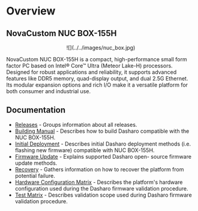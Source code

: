 # Overview

## NovaCustom NUC BOX-155H

<center>
![](../../images/nuc_box.jpg)
</center>

NovaCustom NUC BOX-155H is a compact, high-performance small form factor PC
based on Intel® Core™ Ultra (Meteor Lake-H) processors. Designed for robust
applications and reliability, it supports advanced features like DDR5 memory,
quad-display output, and dual 2.5G Ethernet. Its modular expansion options and
rich I/O make it a versatile platform for both consumer and industrial use.

## Documentation

- [Releases](./releases.md) - Groups information about all releases.
- [Building Manual](./building-manual.md) - Describes how to build Dasharo
  compatible with the NUC BOX-155H.
- [Initial Deployment](./initial-deployment.md) - Describes initial Dasharo
  deployment methods (i.e. flashing new firmware) compatible with NUC BOX-155H.
- [Firmware Update](./firmware-update.md) - Explains supported Dasharo open-
  source firmware update methods.
- [Recovery](./recovery.md) - Gathers information on how to recover the
  platform from potential failure.
- [Hardware Configuration Matrix](./hardware-matrix.md) - Describes the
  platform's hardware configuration used during the Dasharo firmware validation procedure.
- [Test Matrix](./test-matrix.md) - Describes validation scope used during
  Dasharo firmware validation procedure.
